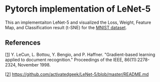 # Pytorch implementation of LeNet-5
This an implementaiton LeNet-5 and visualized the Loss, Weight, Feature Map, and Classification result (t-SNE) for the [MNIST dataset](http://yann.lecun.com/exdb/mnist/).


## References

[[1](http://yann.lecun.com/exdb/publis/pdf/lecun-98.pdf)] Y. LeCun, L. Bottou, Y. Bengio, and P. Haffner. "Gradient-based learning applied to document recognition." Proceedings of the IEEE, 86(11):2278-2324, November 1998.

[[2](https://github.com/activatedgeek/LeNet-5/blob/master/README.md)] https://github.com/activatedgeek/LeNet-5/blob/master/README.md
